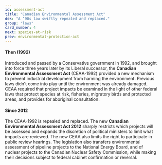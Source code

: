 ```yaml
---
id: assessment-act
title: "Canadian Environmental Assessment Act"
dek: "A ‘90s law swiftly repealed and replaced."
group: "laws"
card_number: 4
next: species-at-risk
prev: environmental-protection-act
---
```

#### Then (1992)
Introduced and passed by a Conservative government in 1992, and brought into force three years later by its Liberal successor, the **Canadian Environmental Assessment Act** (CEAA-1992) provided a new mechanism to prevent industrial development from harming the environment. Previous laws didn’t come into play until the environment was already damaged. CEAA required that project impacts be examined in the light of other federal laws that protect species at risk, fisheries, migratory birds and protected areas, and provides for aboriginal consultation. 

#### Since 2012
The CEAA-1992 is repealed and replaced. The new **Canadian Environmental Assessment Act 2012** sharply restricts which projects will be assessed and expands the discretion of political ministers to limit what impacts are reviewed. The new CEAA also limits the right to participate in public review hearings. The legislation also transfers environmental assessment of pipeline projects to the National Energy Board, and of nuclear projects to the Canadian Nuclear Safety Commission, while making their decisions subject to federal cabinet confirmation or reversal. 
